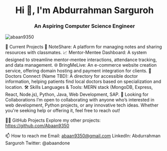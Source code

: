 <h1 align="center">Hi 👋, I'm Abdurrahman Sarguroh</h1> <h3 align="center">An Aspiring Computer Science Engineer</h3> <p align="left"> <img src="https://komarev.com/ghpvc/?username=abaan9350&label=Profile%20views&color=0e75b6&style=flat" alt="abaan9350" /> </p>
🚀 Current Projects
🔭 NoteShare: A platform for managing notes and sharing resources with classmates.
📈 Mentor-Mentee Dashboard: A system designed to streamline mentor-mentee interactions, attendance tracking, and data management.
🌐 BringMeLive: An e-commerce website creation service, offering domain hosting and payment integration for clients.
🏥 Doctors Connect (Name TBD): A directory for accessible doctor information, helping patients find local doctors based on specialization and location.
🛠 Skills
Languages & Tools: MERN stack (MongoDB, Express, React, Node.js), Python, Java, Web Development, SAP.
🤝 Looking for Collaborations
I’m open to collaborating with anyone who’s interested in web development, Python projects, or any innovative tech ideas. Whether you're seeking help or offering it, feel free to reach out!

👨‍💻 GitHub Projects
Explore my other projects: https://github.com/Abaan9350

📫 How to reach me
Email: abaan9350@gmail.com
LinkedIn: Abdurrahman Sarguroh
Twitter: @abaandone
